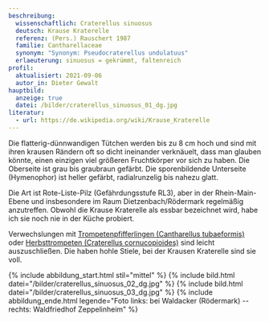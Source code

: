 ```yaml
---
beschreibung:
  wissenschaftlich: Craterellus sinuosus
  deutsch: Krause Kraterelle
  referenz: (Pers.) Rauschert 1987
  familie: Cantharellaceae
  synonym: "Synonym: Pseudocraterellus undulatuus"
  erlaeuterung: sinuosus = gekrümmt, faltenreich
profil:
  aktualisiert: 2021-09-06
  autor_in: Dieter Gewalt
hauptbild:
  anzeige: true
  datei: /bilder/craterellus_sinuosus_01_dg.jpg
literatur:
  - url: https://de.wikipedia.org/wiki/Krause_Kraterelle
---
```

Die flatterig-dünnwandigen Tütchen werden bis zu 8 cm hoch und sind mit ihren krausen Rändern oft so dicht ineinander verknäuelt, dass man glauben könnte, einen einzigen viel größeren Fruchtkörper vor sich zu haben. Die Oberseite ist grau bis graubraun gefärbt.
Die sporenbildende Unterseite (Hymenophor) ist heller gefärbt, radialrunzelig bis nahezu glatt.

Die Art ist Rote-Liste-Pilz (Gefährdungsstufe RL3), aber in der Rhein-Main-Ebene und insbesondere im Raum Dietzenbach/Rödermark regelmäßig anzutreffen. Obwohl die Krause Kraterelle als essbar bezeichnet wird, habe ich sie noch nie in der Küche probiert. 

Verwechslungen mit [Trompetenpfifferlingen (Cantharellus tubaeformis)](/pilze/cantharellus-tubaeformis-trompetenpfifferling) oder [Herbsttrompeten (Craterellus cornucopioides)](/pilze/craterellus-cornucopioides-herbsttrompete-totentrompete) sind leicht auszuschließen. Die haben hohle Stiele, bei der Krausen Kraterelle sind sie voll.

{% include abbildung_start.html stil="mittel" %}
{% include bild.html datei="/bilder/craterellus_sinuosus_02_dg.jpg" %}
{% include bild.html datei="/bilder/craterellus_sinuosus_03_dg.jpg" %}
{% include abbildung_ende.html legende="Foto links: bei Waldacker (Rödermark) -- rechts: Waldfriedhof Zeppelinheim" %}